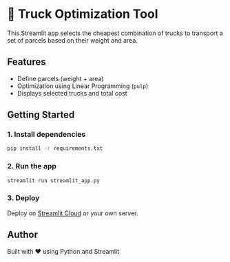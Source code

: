 
# 🚛 Truck Optimization Tool

This Streamlit app selects the cheapest combination of trucks to transport a set of parcels based on their weight and area.

## Features
- Define parcels (weight + area)
- Optimization using Linear Programming (`pulp`)
- Displays selected trucks and total cost

## Getting Started

### 1. Install dependencies
```bash
pip install -r requirements.txt
```

### 2. Run the app
```bash
streamlit run streamlit_app.py
```

### 3. Deploy
Deploy on [Streamlit Cloud](https://share.streamlit.io) or your own server.

## Author
Built with ❤️ using Python and Streamlit
